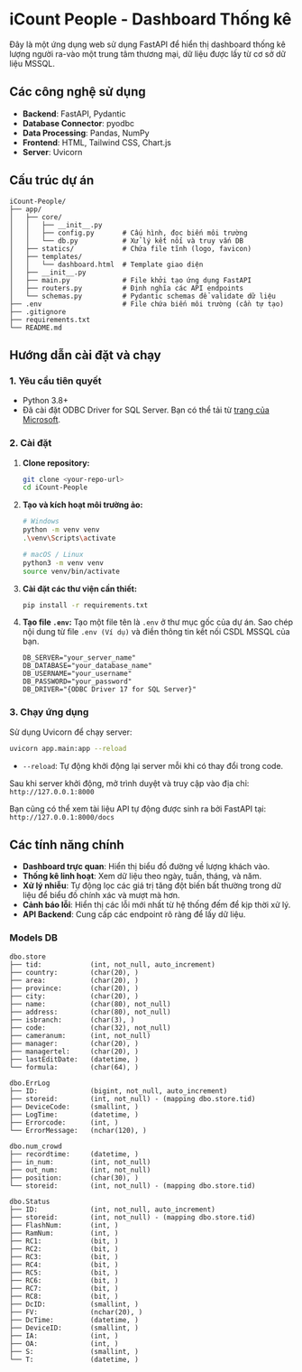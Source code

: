 
# iCount People - Dashboard Thống kê

Đây là một ứng dụng web sử dụng FastAPI để hiển thị dashboard thống kê lượng người ra-vào một trung tâm thương mại, dữ liệu được lấy từ cơ sở dữ liệu MSSQL.

## Các công nghệ sử dụng

- **Backend**: FastAPI, Pydantic
- **Database Connector**: pyodbc
- **Data Processing**: Pandas, NumPy
- **Frontend**: HTML, Tailwind CSS, Chart.js
- **Server**: Uvicorn

## Cấu trúc dự án

```
iCount-People/
├── app/
│   ├── core/
│   │   ├── __init__.py
│   │   ├── config.py       # Cấu hình, đọc biến môi trường
│   │   └── db.py           # Xử lý kết nối và truy vấn DB
│   ├── statics/            # Chứa file tĩnh (logo, favicon)
│   ├── templates/
│   │   └── dashboard.html  # Template giao diện
│   ├── __init__.py
│   ├── main.py             # File khởi tạo ứng dụng FastAPI
│   ├── routers.py          # Định nghĩa các API endpoints
│   └── schemas.py          # Pydantic schemas để validate dữ liệu
├── .env                    # File chứa biến môi trường (cần tự tạo)
├── .gitignore
├── requirements.txt
└── README.md
```

## Hướng dẫn cài đặt và chạy

### 1. Yêu cầu tiên quyết

- Python 3.8+
- Đã cài đặt ODBC Driver for SQL Server. Bạn có thể tải từ [trang của Microsoft](https://docs.microsoft.com/en-us/sql/connect/odbc/download-odbc-driver-for-sql-server).

### 2. Cài đặt

1.  **Clone repository:**
    ```bash
    git clone <your-repo-url>
    cd iCount-People
    ```

2.  **Tạo và kích hoạt môi trường ảo:**
    ```bash
    # Windows
    python -m venv venv
    .\venv\Scripts\activate

    # macOS / Linux
    python3 -m venv venv
    source venv/bin/activate
    ```

3.  **Cài đặt các thư viện cần thiết:**
    ```bash
    pip install -r requirements.txt
    ```

4.  **Tạo file `.env`:**
    Tạo một file tên là `.env` ở thư mục gốc của dự án. Sao chép nội dung từ file `.env (Ví dụ)` và điền thông tin kết nối CSDL MSSQL của bạn.

    ```
    DB_SERVER="your_server_name"
    DB_DATABASE="your_database_name"
    DB_USERNAME="your_username"
    DB_PASSWORD="your_password"
    DB_DRIVER="{ODBC Driver 17 for SQL Server}"
    ```

### 3. Chạy ứng dụng

Sử dụng Uvicorn để chạy server:

```bash
uvicorn app.main:app --reload
```

-   `--reload`: Tự động khởi động lại server mỗi khi có thay đổi trong code.

Sau khi server khởi động, mở trình duyệt và truy cập vào địa chỉ: `http://127.0.0.1:8000`

Bạn cũng có thể xem tài liệu API tự động được sinh ra bởi FastAPI tại: `http://127.0.0.1:8000/docs`

## Các tính năng chính

-   **Dashboard trực quan**: Hiển thị biểu đồ đường về lượng khách vào.
-   **Thống kê linh hoạt**: Xem dữ liệu theo ngày, tuần, tháng, và năm.
-   **Xử lý nhiễu**: Tự động lọc các giá trị tăng đột biến bất thường trong dữ liệu để biểu đồ chính xác và mượt mà hơn.
-   **Cảnh báo lỗi**: Hiển thị các lỗi mới nhất từ hệ thống đếm để kịp thời xử lý.
-   **API Backend**: Cung cấp các endpoint rõ ràng để lấy dữ liệu.


### Models DB
```
dbo.store
├── tid:            (int, not_null, auto_increment)
├── country:        (char(20), )
├── area:           (char(20), )
├── province:       (char(20), )
├── city:           (char(20), )
├── name:           (char(80), not_null)
├── address:        (char(80), not_null)
├── isbranch:       (char(3), )
├── code:           (char(32), not_null)
├── cameranum:      (int, not_null)
├── manager:        (char(20), )
├── managertel:     (char(20), )
├── lastEditDate:   (datetime, )
└── formula:        (char(64), )

dbo.ErrLog
├── ID:             (bigint, not_null, auto_increment)
├── storeid:        (int, not_null) - (mapping dbo.store.tid)
├── DeviceCode:     (smallint, )
├── LogTime:        (datetime, )
├── Errorcode:      (int, )
└── ErrorMessage:   (nchar(120), )

dbo.num_crowd
├── recordtime:     (datetime, )
├── in_num:         (int, not_null)
├── out_num:        (int, not_null)
├── position:       (char(30), )
└── storeid:        (int, not_null) - (mapping dbo.store.tid)

dbo.Status
├── ID:             (int, not_null, auto_increment)
├── storeid:        (int, not_null) - (mapping dbo.store.tid)
├── FlashNum:       (int, )
├── RamNum:         (int, )
├── RC1:            (bit, )
├── RC2:            (bit, )
├── RC3:            (bit, )
├── RC4:            (bit, )
├── RC5:            (bit, )
├── RC6:            (bit, )
├── RC7:            (bit, )
├── RC8:            (bit, )
├── DcID:           (smallint, )
├── FV:             (nchar(20), )
├── DcTime:         (datetime, )
├── DeviceID:       (smallint, )
├── IA:             (int, )
├── OA:             (int, )
├── S:              (smallint, )
└── T:              (datetime, )
```
